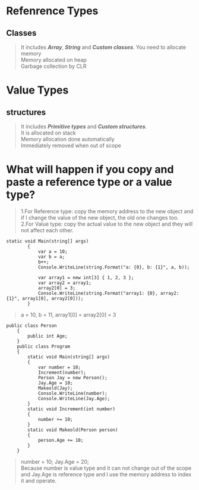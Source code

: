 # Refenrence Types
## Classes
>It includes ***Array***, ***String*** and ***Custom classes***.
>You need to allocate memory  
>Memory allocated on heap  
>Garbage collection by CLR  

# Value Types
## structures
>It includes ***Primitive types*** and ***Custom structures***.  
>It is allocated on stack  
>Memory allocation done automatically  
>Immediately removed when out of scope  

# What will happen if you copy and paste a reference type or a value type?
>1.For Reference type: copy the memory address to the new object and if I change the value of the new object, the old one changes too.  
>2.For Value type: copy the actual value to the new object and they will not affect each other.  
```
static void Main(string[] args)
        {
            var a = 10;
            var b = a;
            b++;
            Console.WriteLine(string.Format("a: {0}, b: {1}", a, b));

            var array1 = new int[3] { 1, 2, 3 };
            var array2 = array1;
            array2[0] = 3;
            Console.WriteLine(string.Format("array1: {0}, array2: {1}", array1[0], array2[0]));
        }
```
>a = 10, b = 11, array1[0] = array2[0] = 3  
```
public class Person
    {
        public int Age;
    }
    public class Program
    {
        static void Main(string[] args)
        {
            var number = 10;
            Increment(number);
            Person Jay = new Person();
            Jay.Age = 10;
            Makeold(Jay);
            Console.WriteLine(number);
            Console.WriteLine(Jay.Age);
        }
        static void Increment(int number)
        {
            number += 10;
        }
        static void Makeold(Person person)
        {
            person.Age += 10;
        }
    }
```
>number = 10; Jay.Age = 20;  
>Because number is value type and it can not change out of the scope and Jay.Age is reference type and I use the memory address to index it and operate.

